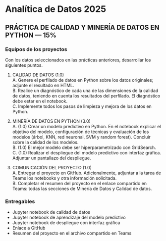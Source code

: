 # Analítica de Datos 2025

## PRÁCTICA DE CALIDAD Y MINERÍA DE DATOS EN PYTHON — 15%

### Equipos de los proyectos
Con los datos seleccionados en las prácticas anteriores, desarrollar los siguientes puntos.

1. CALIDAD DE DATOS (1.0)  
    A. Genere el perfilado de datos en Python sobre los datos originales; adjunte el resultado en HTML.  
    B. Realice un diagnóstico de cada una de las dimensiones de la calidad de datos, teniendo en cuenta los resultados del perfilado. El diagnóstico debe estar en el notebook.  
    C. Implemente todos los pasos de limpieza y mejora de los datos en Python.

2. MINERÍA DE DATOS EN PYTHON (3.0)  
    A. (1.0) Crear un modelo predictivo en Python. En el notebook explicar el objetivo del modelo, configuración de técnicas y evaluación de los modelos (árbol, KNN, red neuronal, SVM y random forest). Concluir sobre la calidad de los modelos.  
    B. (1.0) El mejor modelo debe ser hiperparametrizado con GridSearch.  
    C. (1.0) Realizar el despliegue del modelo predictivo con interfaz gráfica. Adjuntar un pantallazo del despliegue.

3. COMUNICACIÓN DEL PROYECTO (1.0)  
    A. Entregar el proyecto en GitHub. Adicionalmente, adjuntar a la tarea de Teams los notebooks y otra información solicitada.  
    B. Completar el resumen del proyecto en el enlace compartido en Teams: todas las secciones de Minería de Datos y Calidad de datos.

### Entregables
- Jupyter notebook de calidad de datos  
- Jupyter notebook de aprendizaje del modelo predictivo  
- Jupyter notebook de despliegue con interfaz gráfica  
- Enlace a GitHub  
- Resumen del proyecto en el archivo compartido en Teams
